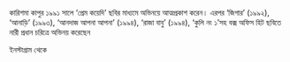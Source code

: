 কারিশমা কাপুর ১৯৯১ সালে ‘প্রেম কয়েদি’ ছবির মাধ্যমে অভিনয়ে আত্মপ্রকাশ করেন। এরপর ‘জিগার’ (১৯৯২), ‘আনাড়ি’ (১৯৯৩), ‘আনদাজ আপনা আপনা’ (১৯৯৪), ‘রাজা বাবু’ (১৯৯৪), ‘কুলি নং ১’সহ বক্স অফিস হিট ছবিতে নারী প্রধান চরিত্রে অভিনয় করেছেন

ইনস্টাগ্রাম থেকে
